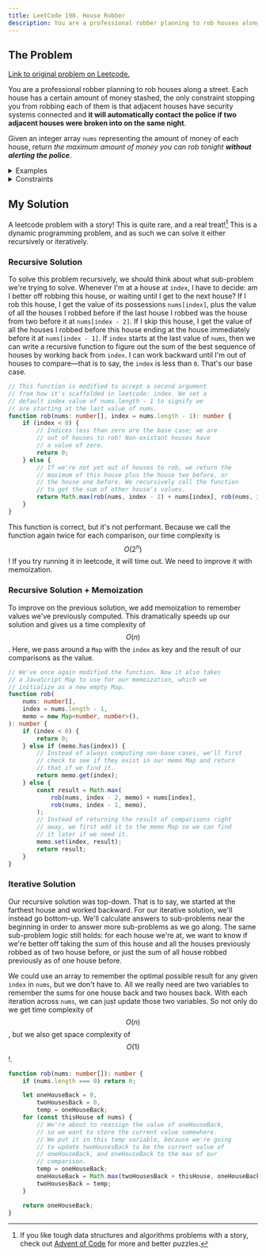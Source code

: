 ```yaml
---
title: LeetCode 198. House Robber
description: You are a professional robber planning to rob houses along a street. Each house has a certain amount of money stashed, the only constraint stopping you from robbing each of them is that adjacent houses have security systems connected and it will automatically contact the police if two adjacent houses were broken into on the same night.
---
```


## The Problem

[Link to original problem on Leetcode.](https://leetcode.com/problems/house-robber/)

You are a professional robber planning to rob houses along a street. Each house has a certain amount of money stashed, the only constraint stopping you from robbing each of them is that adjacent houses have security systems connected and **it will automatically contact the police if two adjacent houses were broken into on the same night**.

Given an integer array `nums` representing the amount of money of each house, return _the maximum amount of money you can rob tonight **without alerting the police**_.

<details>
<summary>Examples</summary>

Example 1:

```
Input: nums = [1,2,3,1]
Output: 4
Explanation: Rob house 1 (money = 1) and then rob house 3 (money = 3).
Total amount you can rob = 1 + 3 = 4.
```

Example 2:

```
Input: nums = [2,7,9,3,1]
Output: 12
Explanation: Rob house 1 (money = 2), rob house 3 (money = 9) and rob house 5 (money = 1).
Total amount you can rob = 2 + 9 + 1 = 12.
```

</details>

<details>
<summary>Constraints</summary>

- `1 <= nums.length <= 100`
- `0 <= nums[i] <= 400`
</details>

## My Solution

A leetcode problem with a story! This is quite rare, and a real treat![^1] This is a dynamic programming problem, and as such we can solve it either recursively or iteratively.

### Recursive Solution

To solve this problem recursively, we should think about what sub-problem we're trying to solve. Whenever I'm at a house at `index`, I have to decide: am I better off robbing this house, or waiting until I get to the next house? If I rob this house, I get the value of its possessions `nums[index]`, plus the value of all the houses I robbed before if the last house I robbed was the house from two before it at `nums[index - 2]`. If I skip this house, I get the value of all the houses I robbed before this house ending at the house immediately before it at `nums[index - 1]`. If `index` starts at the last value of `nums`, then we can write a recursive function to figure out the sum of the best sequence of houses by working back from `index`. I can work backward until I'm out of houses to compare—that is to say, the `index` is less than `0`. That's our base case.

```typescript
// This function is modified to accept a second argument
// from how it's scaffolded in leetcode: index. We set a
// default index value of nums.length - 1 to signify we
// are starting at the last value of nums.
function rob(nums: number[], index = nums.length - 1): number {
	if (index < 0) {
		// Indices less than zero are the base case; we are
		// out of houses to rob! Non-existant houses have
		// a value of zero.
		return 0;
	} else {
		// If we're not yet out of houses to rob, we return the
		// maximum of this house plus the house two before, or
		// the house one before. We recursively call the function
		// to get the sum of other house's values.
		return Math.max(rob(nums, index - 2) + nums[index], rob(nums, index - 1));
	}
}
```

This function is correct, but it's not performant. Because we call the function again twice for each comparison, our time complexity is $$O(2^{n})$$! If you try running it in leetcode, it will time out. We need to improve it with memoization.

### Recursive Solution + Memoization

To improve on the previous solution, we add memoization to remember values we've previously computed. This dramatically speeds up our solution and gives us a time complexity of $$O(n)$$. Here, we pass around a `Map` with the `index` as key and the result of our comparisons as the value.

```typescript
// We've once again modified the function. Now it also takes
// a JavaScript Map to use for our memoization, which we
// initialize as a new empty Map.
function rob(
	nums: number[],
	index = nums.length - 1,
	memo = new Map<number, number>(),
): number {
	if (index < 0) {
		return 0;
	} else if (memo.has(index)) {
		// Instead of always computing non-base cases, we'll first
		// check to see if they exist in our memo Map and return
		// that if we find it.
		return memo.get(index);
	} else {
		const result = Math.max(
			rob(nums, index - 2, memo) + nums[index],
			rob(nums, index - 1, memo),
		);
		// Instead of returning the result of comparisons right
		// away, we first add it to the memo Map so we can find
		// it later if we need it.
		memo.set(index, result);
		return result;
	}
}
```

### Iterative Solution

Our recursive solution was top-down. That is to say, we started at the farthest house and worked backward. For our iterative solution, we'll instead go bottom-up. We'll calculate answers to sub-problems near the beginning in order to answer more sub-problems as we go along. The same sub-problem logic still holds: for each house we're at, we want to know if we're better off taking the sum of this house and all the houses previously robbed as of two house before, or just the sum of all house robbed previously as of one house before.

We could use an array to remember the optimal possible result for any given `index` in `nums`, but we don't have to. All we really need are two variables to remember the sums for one house back and two houses back. With each iteration across `nums`, we can just update those two variables. So not only do we get time complexity of $$O(n)$$, but we also get space complexity of $$O(1)$$!.

```typescript
function rob(nums: number[]): number {
	if (nums.length === 0) return 0;

	let oneHouseBack = 0,
		twoHousesBack = 0,
		temp = oneHouseBack;
	for (const thisHouse of nums) {
		// We're about to reassign the value of oneHouseBack,
		// so we want to store the current value somewhere.
		// We put it in this temp variable, because we're going
		// to update twoHousesBack to be the current value of
		// oneHouseBack, and oneHouseBack to the max of our
		// comparison.
		temp = oneHouseBack;
		oneHouseBack = Math.max(twoHousesBack + thisHouse, oneHouseBack);
		twoHousesBack = temp;
	}

	return oneHouseBack;
}
```

[^1]: If you like tough data structures and algorithms problems with a story, check out [Advent of Code](https://adventofcode.com/) for more and better puzzles.
